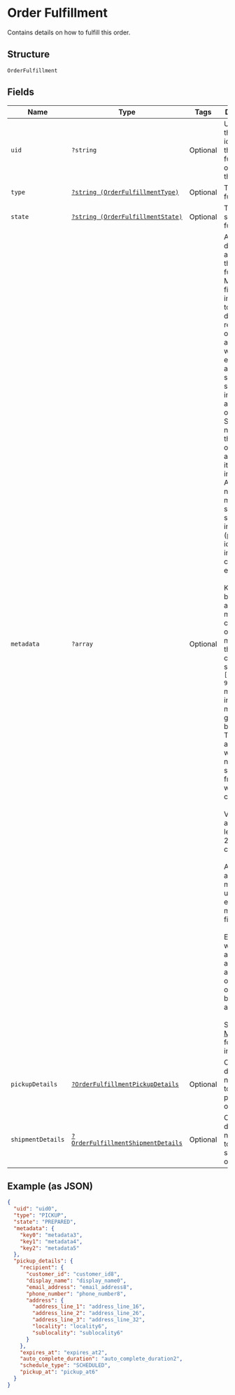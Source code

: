 
# Order Fulfillment

Contains details on how to fulfill this order.

## Structure

`OrderFulfillment`

## Fields

| Name | Type | Tags | Description | Getter | Setter |
|  --- | --- | --- | --- | --- | --- |
| `uid` | `?string` | Optional | Unique ID that identifies the fulfillment only within this order. | getUid(): ?string | setUid(?string uid): void |
| `type` | [`?string (OrderFulfillmentType)`](/doc/models/order-fulfillment-type.md) | Optional | The type of fulfillment. | getType(): ?string | setType(?string type): void |
| `state` | [`?string (OrderFulfillmentState)`](/doc/models/order-fulfillment-state.md) | Optional | The current state of this fulfillment. | getState(): ?string | setState(?string state): void |
| `metadata` | `?array` | Optional | Application-defined data attached to this fulfillment. Metadata fields are intended<br>to store descriptive references or associations with an entity in another system or store brief<br>information about the object. Square does not process this field; it only stores and returns it<br>in relevant API calls. Do not use metadata to store any sensitive information (personally<br>identifiable information, card details, etc.).<br><br>Keys written by applications must be 60 characters or less and must be in the character set<br>`[a-zA-Z0-9_-]`. Entries may also include metadata generated by Square. These keys are prefixed<br>with a namespace, separated from the key with a ':' character.<br><br>Values have a max length of 255 characters.<br><br>An application may have up to 10 entries per metadata field.<br><br>Entries written by applications are private and can only be read or modified by the same<br>application.<br><br>See [Metadata](https://developer.squareup.com/docs/build-basics/metadata) for more information. | getMetadata(): ?array | setMetadata(?array metadata): void |
| `pickupDetails` | [`?OrderFulfillmentPickupDetails`](/doc/models/order-fulfillment-pickup-details.md) | Optional | Contains details necessary to fulfill a pickup order. | getPickupDetails(): ?OrderFulfillmentPickupDetails | setPickupDetails(?OrderFulfillmentPickupDetails pickupDetails): void |
| `shipmentDetails` | [`?OrderFulfillmentShipmentDetails`](/doc/models/order-fulfillment-shipment-details.md) | Optional | Contains details necessary to fulfill a shipment order. | getShipmentDetails(): ?OrderFulfillmentShipmentDetails | setShipmentDetails(?OrderFulfillmentShipmentDetails shipmentDetails): void |

## Example (as JSON)

```json
{
  "uid": "uid0",
  "type": "PICKUP",
  "state": "PREPARED",
  "metadata": {
    "key0": "metadata3",
    "key1": "metadata4",
    "key2": "metadata5"
  },
  "pickup_details": {
    "recipient": {
      "customer_id": "customer_id8",
      "display_name": "display_name0",
      "email_address": "email_address8",
      "phone_number": "phone_number8",
      "address": {
        "address_line_1": "address_line_16",
        "address_line_2": "address_line_26",
        "address_line_3": "address_line_32",
        "locality": "locality6",
        "sublocality": "sublocality6"
      }
    },
    "expires_at": "expires_at2",
    "auto_complete_duration": "auto_complete_duration2",
    "schedule_type": "SCHEDULED",
    "pickup_at": "pickup_at6"
  }
}
```

